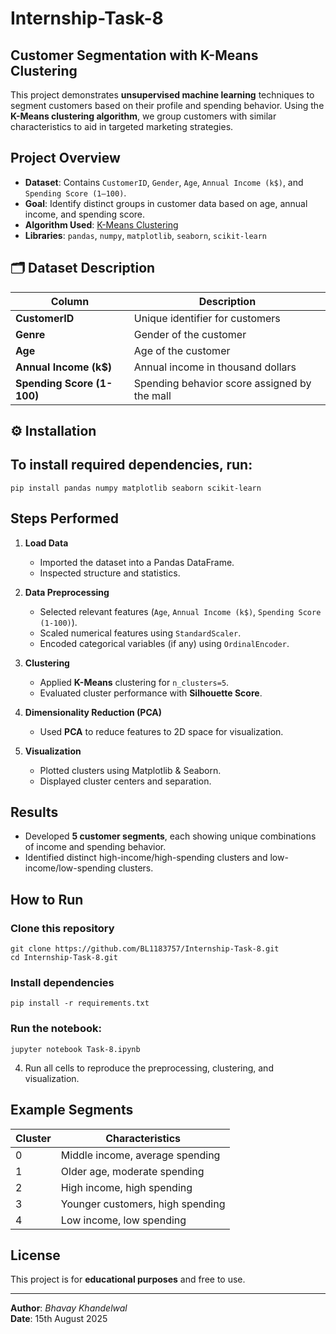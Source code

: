 # Internship-Task-8

## Customer Segmentation with K-Means Clustering

This project demonstrates **unsupervised machine learning** techniques to segment customers based on their profile and spending behavior. Using the **K-Means clustering algorithm**, we group customers with similar characteristics to aid in targeted marketing strategies.

## Project Overview

- **Dataset**: Contains `CustomerID`, `Gender`, `Age`, `Annual Income (k$)`, and `Spending Score (1–100)`.
- **Goal**: Identify distinct groups in customer data based on age, annual income, and spending score.
- **Algorithm Used**: [K-Means Clustering](https://scikit-learn.org/stable/modules/generated/sklearn.cluster.KMeans.html)
- **Libraries**: `pandas`, `numpy`, `matplotlib`, `seaborn`, `scikit-learn`

## 🗂 Dataset Description

| Column                  | Description |
|-------------------------|-------------|
| **CustomerID**          | Unique identifier for customers |
| **Genre**               | Gender of the customer |
| **Age**                 | Age of the customer |
| **Annual Income (k$)**  | Annual income in thousand dollars |
| **Spending Score (1-100)** | Spending behavior score assigned by the mall |

## ⚙️ Installation

## To install required dependencies, run:
    pip install pandas numpy matplotlib seaborn scikit-learn


## Steps Performed

1. **Load Data**
   - Imported the dataset into a Pandas DataFrame.
   - Inspected structure and statistics.

2. **Data Preprocessing**
   - Selected relevant features (`Age`, `Annual Income (k$)`, `Spending Score (1-100)`).
   - Scaled numerical features using `StandardScaler`.
   - Encoded categorical variables (if any) using `OrdinalEncoder`.

3. **Clustering**
   - Applied **K-Means** clustering for `n_clusters=5`.
   - Evaluated cluster performance with **Silhouette Score**.

4. **Dimensionality Reduction (PCA)**
   - Used **PCA** to reduce features to 2D space for visualization.

5. **Visualization**
   - Plotted clusters using Matplotlib & Seaborn.
   - Displayed cluster centers and separation.

## Results

- Developed **5 customer segments**, each showing unique combinations of income and spending behavior.
- Identified distinct high-income/high-spending clusters and low-income/low-spending clusters.

## How to Run

### Clone this repository
    git clone https://github.com/BL1183757/Internship-Task-8.git
    cd Internship-Task-8.git
### Install dependencies
    pip install -r requirements.txt
### Run the notebook:
    jupyter notebook Task-8.ipynb

4. Run all cells to reproduce the preprocessing, clustering, and visualization.

## Example Segments

| Cluster | Characteristics |
|---------|-----------------|
| 0       | Middle income, average spending |
| 1       | Older age, moderate spending |
| 2       | High income, high spending |
| 3       | Younger customers, high spending |
| 4       | Low income, low spending |

## License

This project is for **educational purposes** and free to use.

---

**Author**: *Bhavay Khandelwal*  
**Date**: 15th August 2025
